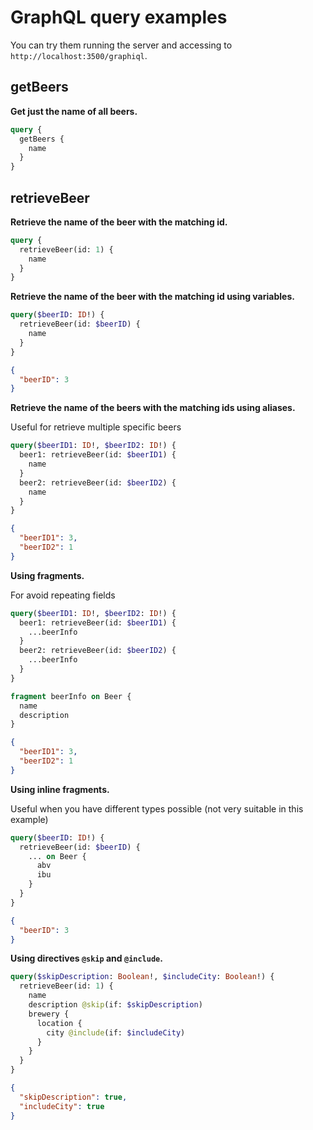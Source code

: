 # GraphQL query examples

You can try them running the server and accessing to `http://localhost:3500/graphiql`.

## getBeers

**Get just the name of all beers.**

```graphql
query {
  getBeers {
    name
  }
}
```

## retrieveBeer

**Retrieve the name of the beer with the matching id.**

```graphql
query {
  retrieveBeer(id: 1) {
    name
  }
}
```

**Retrieve the name of the beer with the matching id using variables.**

```graphql
query($beerID: ID!) {
  retrieveBeer(id: $beerID) {
    name
  }
}
```

```json
{
  "beerID": 3
}
```

**Retrieve the name of the beers with the matching ids using aliases.**

Useful for retrieve multiple specific beers

```graphql
query($beerID1: ID!, $beerID2: ID!) {
  beer1: retrieveBeer(id: $beerID1) {
    name
  }
  beer2: retrieveBeer(id: $beerID2) {
    name
  }
}
```

```json
{
  "beerID1": 3,
  "beerID2": 1
}
```

**Using fragments.**

For avoid repeating fields

```graphql
query($beerID1: ID!, $beerID2: ID!) {
  beer1: retrieveBeer(id: $beerID1) {
    ...beerInfo
  }
  beer2: retrieveBeer(id: $beerID2) {
    ...beerInfo
  }
}

fragment beerInfo on Beer {
  name
  description
}
```

```json
{
  "beerID1": 3,
  "beerID2": 1
}
```

**Using inline fragments.**

Useful when you have different types possible (not very suitable in this example)

```graphql
query($beerID: ID!) {
  retrieveBeer(id: $beerID) {
    ... on Beer {
      abv
      ibu
    }
  }
}
```

```json
{
  "beerID": 3
}
```

**Using directives `@skip` and `@include`.**

```graphql
query($skipDescription: Boolean!, $includeCity: Boolean!) {
  retrieveBeer(id: 1) {
    name
    description @skip(if: $skipDescription)
    brewery {
      location {
        city @include(if: $includeCity)
      }
    }
  }
}
```

```json
{
  "skipDescription": true,
  "includeCity": true
}
```
